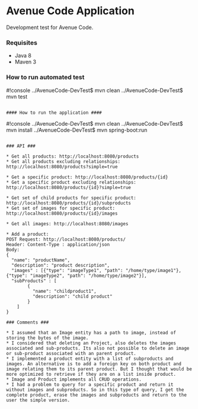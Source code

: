 # Avenue Code Application #

Development test for Avenue Code.


### Requisites ###

* Java 8
* Maven 3

### How to run automated test ###

#!console
../AvenueCode-DevTest$ mvn clean
../AvenueCode-DevTest$ mvn test
```

#### How to run the application ####

```
#!console
../AvenueCode-DevTest$ mvn clean
../AvenueCode-DevTest$ mvn install
../AvenueCode-DevTest$ mvn spring-boot:run
```

### API ###

* Get all products: http://localhost:8080/products
* Get all products excluding relationships: http://localhost:8080/products?simple=true

* Get a specific product: http://localhost:8080/products/{id}
* Get a specific product excluding relationships: http://localhost:8080/products/{id}?simple=true

* Get set of child products for specific product: http://localhost:8080/products/{id}/subproducts
* Get set of images for specific product: http://localhost:8080/products/{id}/images

* Get all images: http://localhost:8080/images

* Add a product: 
POST Request: http://localhost:8080/products/
Header: Content-Type : application/json
Body: 
{
  "name": "productName",
  "description": "product description",
  "images" : [{"type": "imageType1", "path": "/home/type/image1"}, {"type": "imageType2", "path": "/home/type/image2"}],
  "subProducts" : [
  		{
  		  "name": "childproduct1",
		  "description": "child product"
  		}
  	]
}

### Comments ###

* I assumed that an Image entity has a path to image, instead of storing the bytes of the image.
* I considered that deleting an Project, also deletes the images associated and sub-products. Its also not possible to delete an image or sub-product associated with an parent product.
* I implemented a product entity with a list of subproducts and images. An alternative is to add a foreign key on both product and image relating them to its parent product. But I thought that would be more optimized to retrieve if they are on a list inside product.
* Image and Product implements all CRUD operations.
* I had a problem to query for a specific product and return it without images and subproducts. So in this type of query, I get the complete product, erase the images and subproducts and return to the user the simple version. 